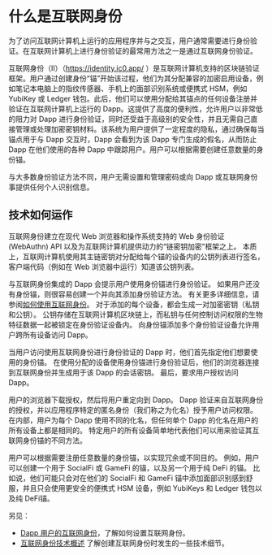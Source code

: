 # 什么是互联网身份

为了访问互联网计算机上运行的应用程序并与之交互，用户通常需要进行身份验证。在互联网计算机上进行身份验证的最常用方法之一是通过互联网身份验证。

互联网身份（II）（https://identity.ic0.app/ ）是互联网计算机支持的区块链验证框架。用户通过创建身份“锚”开始该过程，他们为其分配兼容的加密启用设备，例如笔记本电脑上的指纹传感器、手机上的面部识别系统或便携式 HSM，例如 YubiKey 或 Ledger 钱包。此后，他们可以使用分配给其锚点的任何设备注册并验证在互联网计算机上运行的 Dapp。这提供了高度的便利性，允许用户以非常低的阻力对 Dapp 进行身份验证，同时还受益于高级别的安全性，并且无需自己直接管理或处理加密密钥材料。该系统为用户提供了一定程度的隐私，通过确保每当锚点用于与 Dapp 交互时，Dapp 会看到为该 Dapp 专门生成的假名，从而防止 Dapp 在他们使用的各种 Dapp 中跟踪用户。用户可以根据需要创建任意数量的身份锚。

与大多数身份验证方法不同，用户无需设置和管理密码或向 Dapp 或互联网身份事提供任何个人识别信息。

## 技术如何运作
互联网身份建立在现代 Web 浏览器和操作系统支持的 Web 身份验证 (WebAuthn) API 以及为互联网计算机提供动力的“链密钥加密”框架之上。 本质上，互联网计算机使用其主链密钥对分配给每个锚的设备内的公钥列表进行签名，客户端代码（例如在 Web 浏览器中运行）知道该公钥列表。

与互联网身份集成的 Dapp 会提示用户使用身份锚进行身份验证。 如果用户还没有身份锚，则很容易创建一个并向其添加身份验证方法。 有关更多详细信息，请参阅[如何使用互联网身份](https://smartcontracts.org/docs/ic-identity-guide/auth-how-to.html)。 对于添加的每个设备，都会生成一对加密密钥（私钥和公钥）。 公钥存储在互联网计算机区块链上，而私钥与任何控制访问权限的生物特征数据一起被锁定在身份验证设备内。 向身份锚添加多个身份验证设备允许用户跨所有设备访问 Dapp。

当用户访问使用互联网身份进行身份验证的 Dapp 时，他们首先指定他们想要使用的身份锚。 在使用分配的设备使用身份锚进行身份验证后，他们的浏览器连接到互联网身份并生成用于该 Dapp 的会话密钥。 最后，要求用户授权访问 Dapp。

用户的浏览器下载授权，然后将用户重定向到 Dapp。 Dapp 验证来自互联网身份的授权，并以应用程序特定的匿名身份（我们称之为化名）授予用户访问权限。 在内部，用户为每个 Dapp 使用不同的化名，但任何单个 Dapp 的化名在用户的所有设备上都是相同的。 特定用户的所有设备简单地代表他们可以用来验证其互联网身份锚的不同方法。

用户可以根据需要注册任意数量的身份锚，以实现冗余或不同目的。 例如，用户可以创建一个用于 SocialFi 或 GameFi 的锚，以及另一个用于纯 DeFi 的锚。 比如说，他们可能只会对在他们的 SocialFi 和 GameFi 锚中添加面部识别感到舒服，并且只会使用更安全的便携式 HSM 设备，例如 YubiKeys 和 Ledger 钱包以及纯 DeFi锚。

另见：

- [Dapp 用户的互联网身份](Dapp用户的互联网身份.md)，了解如何设置互联网身份。
- [互联网身份技术概述](互联网身份技术概述.md) 了解创建互联网身份时发生的一些技术细节。

